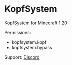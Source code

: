 # KopfSystem
KopfSystem for Minecraft 1.20

Permissions:

- kopfsystem.kopf
- kopfsystem.bypass

Support:
<a href="https://discord.max-code.de/">Discord</a>
